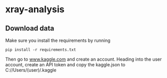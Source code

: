 # xray-analysis

## Download data

Make sure you install the requirements by running

```
pip install -r requirements.txt
```

Then go to www.kaggle.com and create an account. Heading into the user account, create an API token and copy the kaggle.json to C://Users/(user)/.kaggle